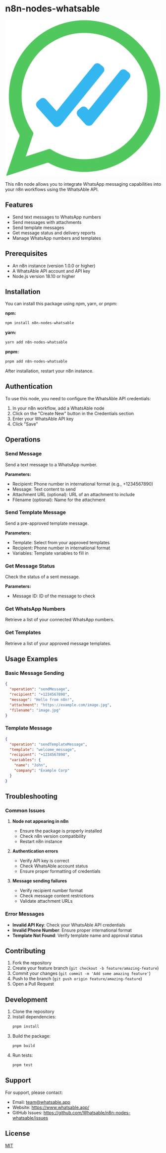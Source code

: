 # n8n-nodes-whatsable

![WhatsAble Logo](nodes/WhatsAble/whatsAble.svg)

This n8n node allows you to integrate WhatsApp messaging capabilities into your n8n workflows using the WhatsAble API.

## Features

- Send text messages to WhatsApp numbers
- Send messages with attachments
- Send template messages
- Get message status and delivery reports
- Manage WhatsApp numbers and templates

## Prerequisites

- An n8n instance (version 1.0.0 or higher)
- A WhatsAble API account and API key
- Node.js version 18.10 or higher

## Installation

You can install this package using npm, yarn, or pnpm:

**npm:**
```bash
npm install n8n-nodes-whatsable
```

**yarn:**
```bash
yarn add n8n-nodes-whatsable
```

**pnpm:**
```bash
pnpm add n8n-nodes-whatsable
```

After installation, restart your n8n instance.

## Authentication

To use this node, you need to configure the WhatsAble API credentials:

1. In your n8n workflow, add a WhatsAble node
2. Click on the "Create New" button in the Credentials section
3. Enter your WhatsAble API key
4. Click "Save"

## Operations

### Send Message
Send a text message to a WhatsApp number.

**Parameters:**
- Recipient: Phone number in international format (e.g., +1234567890)
- Message: Text content to send
- Attachment URL (optional): URL of an attachment to include
- Filename (optional): Name for the attachment

### Send Template Message
Send a pre-approved template message.

**Parameters:**
- Template: Select from your approved templates
- Recipient: Phone number in international format
- Variables: Template variables to fill in

### Get Message Status
Check the status of a sent message.

**Parameters:**
- Message ID: ID of the message to check

### Get WhatsApp Numbers
Retrieve a list of your connected WhatsApp numbers.

### Get Templates
Retrieve a list of your approved message templates.

## Usage Examples

### Basic Message Sending
```json
{
  "operation": "sendMessage",
  "recipient": "+1234567890",
  "message": "Hello from n8n!",
  "attachment": "https://example.com/image.jpg",
  "filename": "image.jpg"
}
```

### Template Message
```json
{
  "operation": "sendTemplateMessage",
  "template": "welcome_message",
  "recipient": "+1234567890",
  "variables": {
    "name": "John",
    "company": "Example Corp"
  }
}
```

## Troubleshooting

### Common Issues

1. **Node not appearing in n8n**
   - Ensure the package is properly installed
   - Check n8n version compatibility
   - Restart n8n instance

2. **Authentication errors**
   - Verify API key is correct
   - Check WhatsAble account status
   - Ensure proper formatting of credentials

3. **Message sending failures**
   - Verify recipient number format
   - Check message content restrictions
   - Validate attachment URLs

### Error Messages

- **Invalid API Key**: Check your WhatsAble API credentials
- **Invalid Phone Number**: Ensure proper international format
- **Template Not Found**: Verify template name and approval status

## Contributing

1. Fork the repository
2. Create your feature branch (`git checkout -b feature/amazing-feature`)
3. Commit your changes (`git commit -m 'Add some amazing feature'`)
4. Push to the branch (`git push origin feature/amazing-feature`)
5. Open a Pull Request

## Development

1. Clone the repository
2. Install dependencies:
   ```bash
   pnpm install
   ```
3. Build the package:
   ```bash
   pnpm build
   ```
4. Run tests:
   ```bash
   pnpm test
   ```

## Support

For support, please contact:
- Email: team@whatsable.app
- Website: https://www.whatsable.app/
- GitHub Issues: https://github.com/Whatsable/n8n-nodes-whatsable/issues

## License

[MIT](LICENSE.md)
